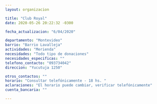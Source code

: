 ```yaml
---
layout: organizacion

title: "Club Royal"
date: 2020-05-26 20:22:32 -0300

fecha_actualizacion: "6/04/2020"

departamento: "Montevideo"
barrio: "Barrio Lavalleja"
actividades: "Merienda"
necesidades: "Todo tipo de donaciones"
necesidades_especificas: ""
telefono_contacto: "093734042"
direccion: "Yucutuja 1250"

otros_contactos: ""
horario: "Consultar telefónicamente - 18 hs. "
aclaraciones: "El horario puede cambiar, verificar telefónicamente"
cuenta_bancaria: ""

---
```

